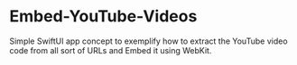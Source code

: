 # Embed-YouTube-Videos
Simple SwiftUI app concept to exemplify how to extract the YouTube video code from all sort of URLs and Embed it using WebKit.
